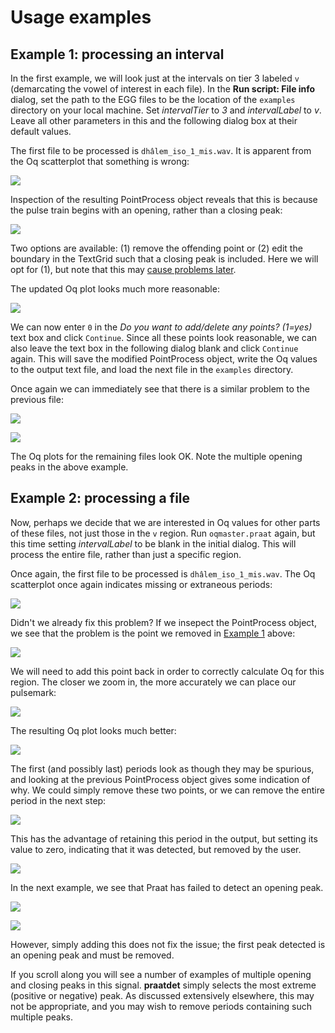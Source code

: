 # Usage examples

<a name="example1"></a>
## Example 1: processing an interval

In the first example, we will look just at the intervals on tier 3 labeled ```v``` (demarcating the vowel of interest in each file). In the **Run script: File info** dialog, set the path to the EGG files to be the location of the ```examples``` directory on your local machine. Set *intervalTier* to *3* and *intervalLabel* to *v*. Leave all other parameters in this and the following dialog box at their default values.

The first file to be processed is ```dhâlem_iso_1_mis.wav```. It is apparent from the Oq scatterplot that something is wrong:

![](images/scatter1a.png)

Inspection of the resulting PointProcess object reveals that this is because the pulse train begins with an opening, rather than a closing peak:

![](images/pp1.png)

Two options are available: (1) remove the offending point or (2) edit the boundary in the TextGrid such that a closing peak is included. Here we will opt for (1), but note that this may [cause problems later](#example2).

The updated Oq plot looks much more reasonable:

![](images/scatter1b.png)

We can now enter ```0``` in the *Do you want to add/delete any points? (1=yes)* text box and click ```Continue```. Since all these points look reasonable, we can also leave the text box in the following dialog blank and click ```Continue``` again. This will save the modified PointProcess object, write the Oq values to the output text file, and load the next file in the ```examples``` directory.

Once again we can immediately see that there is a similar problem to the previous file:

![](images/scatter2a.png)

![](images/pp2.png)

The Oq plots for the remaining files look OK. Note the multiple opening peaks in the above example.

<a name="example2"></a>
## Example 2: processing a file

Now, perhaps we decide that we are interested in Oq values for other parts of these files, not just those in the ```v``` region. Run ```oqmaster.praat``` again, but this time setting *intervalLabel* to be blank in the initial dialog. This will process the entire file, rather than just a specific region.

Once again, the first file to be processed is ```dhâlem_iso_1_mis.wav```. The Oq scatterplot once again indicates missing or extraneous periods:

![](images/scatter3a.png)

Didn't we already fix this problem? If we insepect the PointProcess object, we see that the problem is the point we removed in [Example 1](#example1) above:

![](images/pp3.png)

We will need to add this point back in order to correctly calculate Oq for this region. The closer we zoom in, the more accurately we can place our pulsemark:

![](images/pp4.png)

The resulting Oq plot looks much better:

![](images/scatter3b.png)

The first (and possibly last) periods look as though they may be spurious, and looking at the previous PointProcess object gives some indication of why. We could simply remove these two points, or we can remove the entire period in the next step:

![](images/dialog1.png)

This has the advantage of retaining this period in the output, but setting its value to zero, indicating that it was detected, but removed by the user.

![](images/scatter3c.png)

In the next example, we see that Praat has failed to detect an opening peak.

![](images/scatter4a.png)

![](images/pp5.png)

However, simply adding this does not fix the issue; the first peak detected is an opening peak and must be removed. 

If you scroll along you will see a number of examples of multiple opening and closing peaks in this signal. **praatdet** simply selects the most extreme (positive or negative) peak. As discussed extensively elsewhere, this may not be appropriate, and you may wish to remove periods containing such multiple peaks.

